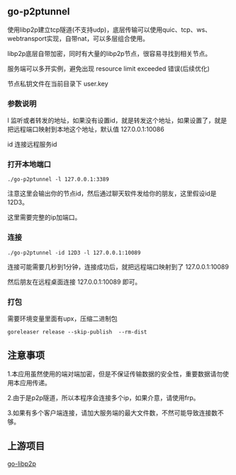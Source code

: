 ## go-p2ptunnel

使用libp2p建立tcp隧道(不支持udp)，底层传输可以使用quic、tcp、ws、webtransport实现，自带nat，可以多层组合使用。

libp2p底层自带加密，同时有大量的libp2p节点，很容易寻找到相关节点。

服务端可以多开实例，避免出现 resource limit exceeded 错误(后续优化)

节点私钥文件在当前目录下 user.key

### 参数说明

l     监听或者转发的地址，如果没有设置id，就是转发这个地址，如果设置了，就是把远程端口映射到本地这个地址，默认值 127.0.0.1:10086

id    连接远程服务id

### 打开本地端口
`./go-p2ptunnel -l 127.0.0.1:3389`

注意这里会输出你的节点id，然后通过聊天软件发给你的朋友，这里假设id是12D3。

这里需要完整的ip加端口。

### 连接
`./go-p2ptunnel -id 12D3 -l 127.0.0.1:10089`

连接可能需要几秒到1分钟，连接成功后，就把远程端口映射到了 127.0.0.1:10089 

然后朋友在远程桌面连接 127.0.0.1:10089 即可。

### 打包

需要环境变量里面有upx，压缩二进制包

`goreleaser release --skip-publish  --rm-dist`

## 注意事项

1.本应用虽然使用的端对端加密，但是不保证传输数据的安全性，重要数据请勿使用本应用传递。

2.由于是p2p隧道，所以本程序会连接多个ip，如果介意，请使用frp。

3.如果有多个客户端连接，请加大服务端的最大文件数，不然可能导致连接数不够。

## 上游项目

[go-libp2p](https://github.com/libp2p/go-libp2p)